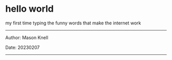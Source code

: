 # hello world
my first time typing the funny words that make the internet work

---

Author: Mason Knell

Date: 20230207

---
